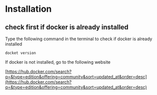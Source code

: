 # Installation

## check first if docker is already installed
Type the following command in the terminal to check if docker is already installed

    docket version
    
If docker is not installed, go to the following website

[https://hub.docker.com/search?q=&type=edition&offering=community&sort=updated_at&order=desc](https://hub.docker.com/search?q=&type=edition&offering=community&sort=updated_at&order=desc)
